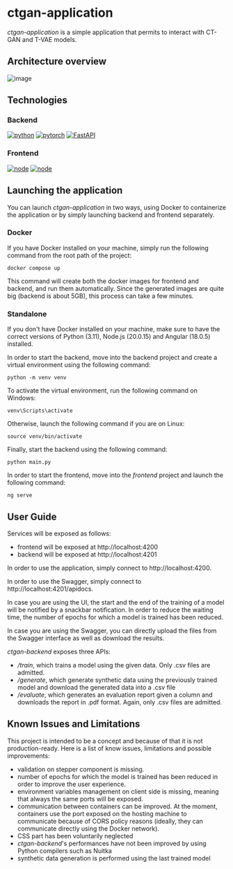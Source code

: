 # ctgan-application

*ctgan-application* is a simple application that permits to interact with CT-GAN and T-VAE models.

## Architecture overview

![image](https://external-content.duckduckgo.com/iu/?u=http%3A%2F%2Fdrive.google.com/uc?id=1oSbnhvuOQBIwBWRziQQ10rtmzx2nkPZj)

## Technologies

### Backend
[![python](https://img.shields.io/badge/Python-3.11-3776AB.svg?style=flat&logo=python&logoColor=white)](https://www.python.org)
[![pytorch](https://img.shields.io/badge/PyTorch-2.3.1-EE4C2C.svg?style=flat&logo=pytorch)](https://pytorch.org)
[![FastAPI](https://img.shields.io/badge/FastAPI-0.111.0-009688.svg?style=flat&logo=FastAPI&logoColor=white)](https://fastapi.tiangolo.com)

### Frontend
[![node](https://img.shields.io/badge/Node.js-20.15.0-43853D.svg?style=flat&logo=node.js&logoColor=white)](https://nodejs.org/en)
[![node](https://img.shields.io/badge/Angular-18.0.5-DD0031.svg?style=flat&logo=angular&logoColor=white)](https://angular.dev/)

## Launching the application

You can launch *ctgan-application* in two ways, using Docker to containerize the application or by simply launching
backend and frontend separately.

### Docker

If you have Docker installed on your machine, simply run the following command from the root path of the project:
```shell
docker compose up
```

This command will create both the docker images for frontend and backend, and run them automatically. Since the
generated images are quite big (backend is about 5GB), this process can take a few minutes. 



### Standalone
If you don't have Docker installed on your machine, make sure to have the correct versions of Python (3.11), Node.js 
(20.0.15) and Angular (18.0.5) installed. 

In order to start the backend, move into the backend project and create a virtual environment using the following 
command:

```shell
python -m venv venv
```

To activate the virtual environment, run the following command on Windows:

```shell
venv\Scripts\activate
```

Otherwise, launch the following command if you are on Linux:

```shell
source venv/bin/activate
```

Finally, start the backend using the following command:

```shell
python main.py
```

In order to start the frontend, move into the *frontend* project and launch the following command:

```shell
ng serve
```

## User Guide
Services will be exposed as follows:

- frontend will be exposed at http://localhost:4200
- backend will be exposed at http://localhost:4201

In order to use the application, simply connect to http://localhost:4200.

In order to use the Swagger, simply connect to http://localhost:4201/apidocs.

In case you are using the UI, the start and the end of the training of a model will be notified by a snackbar notification. In
order to reduce the waiting time, the number of epochs for which a model is trained has been reduced.

In case you are using the Swagger, you can directly upload the files from the Swagger interface as well as download the
results.

*ctgan-backend* exposes three APIs:

- */train*,  which trains a model using the given data. Only .csv files are admitted.
- */generate*, which generate synthetic data using the previously trained model and download the generated data into a .csv file
- */evaluate*, which generates an evaluation report given a column and downloads the report in .pdf format. Again, only .csv files are admitted.


## Known Issues and Limitations
This project is intended to be a concept and because of that it is not production-ready. Here is a list of
know issues, limitations and possible improvements:

- validation on stepper component is missing.
- number of epochs for which the model is trained has been reduced in order to improve the user experience.
- environment variables management on client side is missing, meaning that always the same ports will be exposed.
- communication between containers can be improved. At the moment, containers use the port exposed on the hosting machine to communicate because of CORS policy reasons (ideally, they can communicate directly using the Docker network).
- CSS part has been voluntarily neglected
- *ctgan-backend*'s performances have not been improved by using Python compilers such as Nuitka
- synthetic data generation is performed using the last trained model
